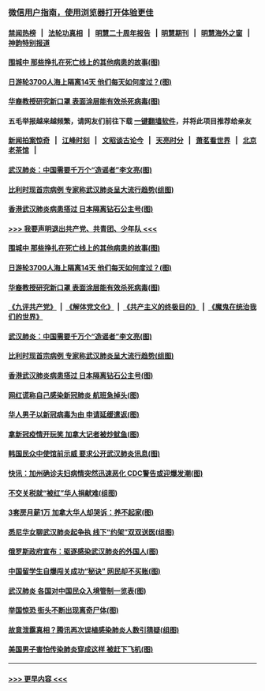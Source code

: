 ### [微信用户指南，使用浏览器打开体验更佳](https://github.com/gfw-breaker/banned-news1/blob/master/indexes/wechat-guide.md?t=0)
#### [禁闻热榜](热点新闻.md?t=0)  &nbsp;&nbsp;|&nbsp;&nbsp; [法轮功真相](https://github.com/gfw-breaker/truth/blob/master/README.md?t=0) &nbsp;&nbsp;|&nbsp;&nbsp; [明慧二十周年报告](https://github.com/gfw-breaker/mh-reports/blob/master/README.md?t=0) &nbsp;&nbsp;|&nbsp;&nbsp;[明慧期刊](https://github.com/gfw-breaker/mh-qikan) &nbsp;&nbsp;|&nbsp;&nbsp; [明慧海外之窗](https://github.com/gfw-breaker/mh-news/blob/master/README.md?t=0) &nbsp;&nbsp;|&nbsp;&nbsp; [神韵特别报道](https://github.com/gfw-breaker/mh-news/blob/master/shenyun.md?t=0)
#### [围城中 那些挣扎在死亡线上的其他病患的故事(图)](../pages/p3/922058.md?t=02060355) 
#### [日游轮3700人海上隔离14天 他们每天如何度过？(图)](../pages/p3/922052.md?t=02060355) 
#### [华裔教授研究新口罩 表面涂层能有效杀死病毒(图)](../pages/p3/922043.md?t=02060355) 
#### 五毛举报越来越频繁，请网友们前往下载 [一键翻墙软件](https://github.com/gfw-breaker/ssr-accounts)，并将此项目推荐给亲友
#### [新闻拍案惊奇](https://github.com/gfw-breaker/banned-news1/blob/master/pages/link4.md) &nbsp;&nbsp;|&nbsp;&nbsp; [江峰时刻](https://github.com/gfw-breaker/banned-news1/blob/master/pages/link4.md) &nbsp;&nbsp;|&nbsp;&nbsp; [文昭谈古论今](https://github.com/gfw-breaker/banned-news1/blob/master/pages/link4.md) &nbsp;&nbsp;|&nbsp;&nbsp; [天亮时分](https://github.com/gfw-breaker/banned-news1/blob/master/pages/link4.md) &nbsp;&nbsp;|&nbsp;&nbsp; [萧茗看世界](https://github.com/gfw-breaker/banned-news1/blob/master/pages/link4.md) &nbsp;&nbsp;|&nbsp;&nbsp; [北京老茶馆](https://github.com/gfw-breaker/banned-news1/blob/master/pages/link4.md) &nbsp;&nbsp;|&nbsp;&nbsp; 
#### [武汉肺炎：中国需要千万个“造谣者”李文亮(图)](../pages/p3/922012.md?t=02060355) 
#### [比利时现首宗病例 专家称武汉肺炎呈大流行趋势(组图)](../pages/p3/921970.md?t=02060355) 
#### [香港武汉肺炎病患搭过 日本隔离钻石公主号(图)](../pages/p3/921962.md?t=02060355) 
#### [>>> 我要声明退出共产党、共青团、少年队 <<<](https://github.com/begood0513/goodnews/blob/master/quit/letter.md) 
#### [围城中 那些挣扎在死亡线上的其他病患的故事(图)](../pages/p3/922058.md?t=02060355) 
#### [日游轮3700人海上隔离14天 他们每天如何度过？(图)](../pages/p3/922052.md?t=02060355) 
#### [华裔教授研究新口罩 表面涂层能有效杀死病毒(图)](../pages/p3/922043.md?t=02060355) 
#### [《九评共产党》](https://github.com/begood0513/9ping.md/blob/master/README.md) &nbsp;|&nbsp; [《解体党文化》](../../../../jtdwh.md/blob/master/README.md)  &nbsp;|&nbsp; [《共产主义的终极目的》](../../../../gczydzjmd.md/blob/master/README.md) &nbsp;|&nbsp; [《魔鬼在统治我们的世界》](../../../../mgztzwmdsj.md/blob/master/README.md) 
#### [武汉肺炎：中国需要千万个“造谣者”李文亮(图)](../pages/p3/922012.md?t=02060355) 
#### [比利时现首宗病例 专家称武汉肺炎呈大流行趋势(组图)](../pages/p3/921970.md?t=02060355) 
#### [香港武汉肺炎病患搭过 日本隔离钻石公主号(图)](../pages/p3/921962.md?t=02060355) 
#### [网红谎称自己感染新冠肺炎 航班急掉头(图)](../pages/p3/921956.md?t=02060355) 
#### [华人男子以新冠病毒为由 申请延缓遣返(图)](../pages/p3/921934.md?t=02060355) 
#### [拿新冠疫情开玩笑 加拿大记者被炒鱿鱼(图)](../pages/p3/921932.md?t=02060355) 
#### [韩国民众中使馆前示威 要求公开武汉肺炎讯息(图)](../pages/p3/921926.md?t=02060355) 
#### [快讯：加州确诊夫妇病情突然迅速恶化 CDC警告或迎爆发潮(图)](../pages/p3/921862.md?t=02060355) 
#### [不交关税就“被红”华人捐献难(组图)](../pages/p3/921842.md?t=02060355) 
#### [3套房月薪1万 加拿大华人却哭诉：养不起家(图)](../pages/p3/921845.md?t=02060355) 
#### [悉尼华女聊武汉肺炎起争执 线下“约架”双双送医(组图)](../pages/p3/921832.md?t=02060355) 
#### [俄罗斯政府宣布：驱逐感染武汉肺炎的外国人(图)](../pages/p3/921825.md?t=02060355) 
#### [中国留学生自爆闯关成功“秘诀” 网民却不买账(图)](../pages/p3/921824.md?t=02060355) 
#### [武汉肺炎 各国对中国民众入境管制一览表(图)](../pages/p3/921821.md?t=02060355) 
#### [举国惊恐 街头不断出现离奇尸体(图)](../pages/p3/921815.md?t=02060355) 
#### [故意泄露真相？腾讯再次误植感染肺炎人数引猜疑(组图)](../pages/p3/921803.md?t=02060355) 
#### [美国男子害怕传染肺炎穿成这样 被赶下飞机(图)](../pages/p3/921799.md?t=02060355) 

----
#### [ >>> 更早内容 <<< ](../indexes/p3-earlier.md)
